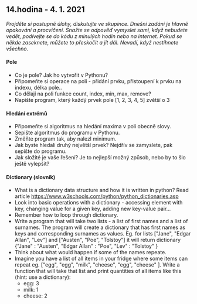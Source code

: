 ## **14.hodina - 4. 1. 2021**

*Projděte si postupně úlohy, diskutujte ve skupince. Dnešní zadání je hlavně opakování a procvičení. Snažte se odpověď vymyslet sami, když nebudete vedět, podívejte se do kódu z minulých hodin nebo na internet. Pokud se někde zaseknete, můžete to přeskočit a jít dál. Nevadí, když nestihnete všechno.*

#### Pole
- Co je pole? Jak ho vytvořit v Pythonu?
- Připomeňte si operace na poli - přidání prvku, přistoupení k prvku na indexu, délka pole..
- Co dělají na poli funkce count, index, min, max, remove?
- Napište program, který každý prvek pole [1, 2, 3, 4, 5] zvětší o 3

#### Hledání extrémů
- Připomeňte si algoritmus na hledání maxima v poli obecně slovy.
- Sepište algoritmus do programu v Pythonu.
- Změňte program tak, aby nalezl minimum.
- Jak byste hledali druhý největší prvek? Nejdřív se zamyslete, pak sepište do programu.
- Jak složité je vaše řešení? Je to nejlepší možný způsob, nebo by to šlo ještě vylepšit?

#### Dictionary (slovník)
- What is a dictionary data structure and how it is written in python? Read article https://www.w3schools.com/python/python_dictionaries.asp
- Look into basic operations with a dictionary - accessing element with key, changing value for a given key, adding new key-value pair...
- Remember how to loop through dictionary.
- Write a program that will take two lists - a list of first names and a list of surnames. The program will create a dictionary that has first names as keys and corresponding surnames as values. Eg. for lists \["Jane", "Edgar Allan", "Lev"\] and \["Austen", "Poe", "Tolstoy"\] it will return dictionary \{"Jane" : "Austen", "Edgar Allan" : "Poe", "Lev" : "Tolstoy" \}
- Think about what would happen if some of the names repeate.
- Imagine you have a list of all items in your fridge where some items can repeat eg. \["egg", "egg", "milk", "cheese", "egg", "cheese" \]. Write a function that will take that list and print quantities of all items like this (hint: use a dictionary):
  - egg: 3
  - milk: 1
  - cheese: 2
  
